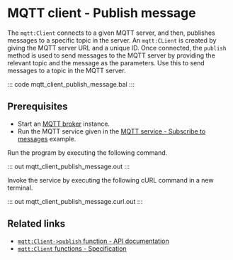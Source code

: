 # MQTT client - Publish message

The `mqtt:Client` connects to a given MQTT server, and then, publishes messages to a specific topic in the server. An `mqtt:CLient` is created by giving the MQTT server URL and a unique ID. Once connected, the `publish` method is used to send messages to the MQTT server by providing the relevant topic and the message as the parameters. Use this to send messages to a topic in the MQTT server.

::: code mqtt_client_publish_message.bal :::

## Prerequisites
- Start an [MQTT broker](https://mqtt.org/software/) instance.
- Run the MQTT service given in the [MQTT service - Subscribe to messages](/learn/by-example/mqtt-service-subscribe-message) example.

Run the program by executing the following command.

::: out mqtt_client_publish_message.out :::

Invoke the service by executing the following cURL command in a new terminal.

::: out mqtt_client_publish_message.curl.out :::

## Related links
- [`mqtt:Client->publish` function - API documentation](https://lib.ballerina.io/ballerina/mqtt/latest#Client-publish)
- [`mqtt:Client` functions - Specification](/spec/mqtt/#33-functions)

